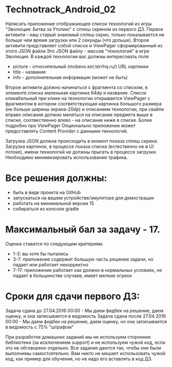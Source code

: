 ﻿# Technotrack_Android_02
Написать приложение отображающее список технологий из игры "Эволюция: Битва за Утопию" с сплеш скрином из первого ДЗ.
Первое активити - наш старый знaкомый сплеш скрин, только показывается не больше чем время загрузки или 2 секунды (что дольше). Второе активити представляет собой список и ViewPager сформированный из этого JSON файла
Это JSON файлу - массив "технологий" в игре Эволюция.
В каждой технологии вас должны интересовать поля
- picture - относительный (mobevo.ext.terrhq.ru/) URL картинки
- title - название
- info - дополнительная информация (может не быть)


Второе активити должно начинаться с фрагмента со списком, в элементе списка
маленькая картинка 64dp и название.
Список кликабельный при клике на технологии открывается ViewPager c фрагментом
в котором соответствующая картинка большого размера (не больше ширины экрана-20dp) и описанием технологии, при свайпе вправо описание должно меняться на описание предмета выше в списке, соотвественно влево - на описание ниже в списке.
Более подробно про ViewPager
Опционально приложение может предоставлять Content Provider с данными технологий.

Загрузка JSON должна происходить в момент показа сплеш скрина. Загрузка картинок, в процессе показа списка (естественно не в UI потоке), имена технологий не должны прыгать в процессе загрузки. Необходимо минимизировать использование трафика.

# Все решения должны:
- быть в виде проекта на GitHub
- запускаться на вашем устройстве/эмуляторе для демострации
- работать на минимальной версии 15
- собираться из консоли gradle

# Максимальный бал за задачу - 17.
Оценка ставится по следующим критериям:
- 1-3: вы хотя бы пытались
- 3-7: приложение содержит большую часть решения задачи, но падает или работает некорректно
- 7-17: приложение работает как должно в нормальных условиях, не падает в большинстве случаев, имеет мелкие огрехи

# Сроки для сдачи первого ДЗ:
Задача сдана до 27.04.2016 00:00 - Мы даем фидбек на решение, даем оценку, и она записывается в ведомость
Задача сдана после 27.04.2016 00:00 - Мы даем фидбек на решение, даем оценку, но она записывается в ведомость с 75% "штрафом"

При разработке домашних заданий мы не используем сторонние библиотеки (за исключением support) и не используем чужой код, если это не обговорено отдельно. Все задания даются так, чтобы они были выполнимы самостоятельно. Вам никто не мешает использовать чужой код, как пример для обучения, но не надо его вставлять в код ДЗ.
